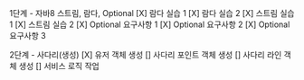 1단계 - 자바8 스트림, 람다, Optional
[X] 람다 실습 1
[X] 람다 실습 2
[X] 스트림 실습 1
[X] 스트림 실습 2
[X] Optional 요구사항 1
[X] Optional 요구사항 2
[X] Optional 요구사항 3

2단계 - 사다리(생성)
[X] 유저 객체 생성
[] 사다리 포인트 객체 생성
[] 사다리 라인 객체 생성
[] 서비스 로직 작업